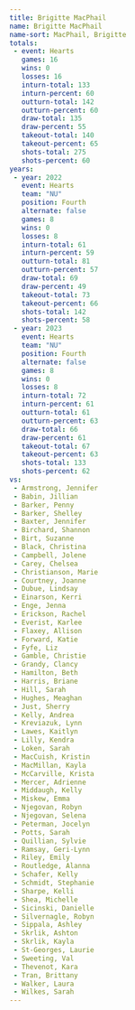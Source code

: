 ```yaml
---
title: Brigitte MacPhail
name: Brigitte MacPhail
name-sort: MacPhail, Brigitte
totals:
 - event: Hearts
   games: 16
   wins: 0
   losses: 16
   inturn-total: 133
   inturn-percent: 60
   outturn-total: 142
   outturn-percent: 60
   draw-total: 135
   draw-percent: 55
   takeout-total: 140
   takeout-percent: 65
   shots-total: 275
   shots-percent: 60
years:
 - year: 2022
   event: Hearts
   team: "NU"
   position: Fourth
   alternate: false
   games: 8
   wins: 0
   losses: 8
   inturn-total: 61
   inturn-percent: 59
   outturn-total: 81
   outturn-percent: 57
   draw-total: 69
   draw-percent: 49
   takeout-total: 73
   takeout-percent: 66
   shots-total: 142
   shots-percent: 58
 - year: 2023
   event: Hearts
   team: "NU"
   position: Fourth
   alternate: false
   games: 8
   wins: 0
   losses: 8
   inturn-total: 72
   inturn-percent: 61
   outturn-total: 61
   outturn-percent: 63
   draw-total: 66
   draw-percent: 61
   takeout-total: 67
   takeout-percent: 63
   shots-total: 133
   shots-percent: 62
vs:
 - Armstrong, Jennifer
 - Babin, Jillian
 - Barker, Penny
 - Barker, Shelley
 - Baxter, Jennifer
 - Birchard, Shannon
 - Birt, Suzanne
 - Black, Christina
 - Campbell, Jolene
 - Carey, Chelsea
 - Christianson, Marie
 - Courtney, Joanne
 - Dubue, Lindsay
 - Einarson, Kerri
 - Enge, Jenna
 - Erickson, Rachel
 - Everist, Karlee
 - Flaxey, Allison
 - Forward, Katie
 - Fyfe, Liz
 - Gamble, Christie
 - Grandy, Clancy
 - Hamilton, Beth
 - Harris, Briane
 - Hill, Sarah
 - Hughes, Meaghan
 - Just, Sherry
 - Kelly, Andrea
 - Kreviazuk, Lynn
 - Lawes, Kaitlyn
 - Lilly, Kendra
 - Loken, Sarah
 - MacCuish, Kristin
 - MacMillan, Kayla
 - McCarville, Krista
 - Mercer, Adrienne
 - Middaugh, Kelly
 - Miskew, Emma
 - Njegovan, Robyn
 - Njegovan, Selena
 - Peterman, Jocelyn
 - Potts, Sarah
 - Quillian, Sylvie
 - Ramsay, Geri-Lynn
 - Riley, Emily
 - Routledge, Alanna
 - Schafer, Kelly
 - Schmidt, Stephanie
 - Sharpe, Kelli
 - Shea, Michelle
 - Sicinski, Danielle
 - Silvernagle, Robyn
 - Sippala, Ashley
 - Skrlik, Ashton
 - Skrlik, Kayla
 - St-Georges, Laurie
 - Sweeting, Val
 - Thevenot, Kara
 - Tran, Brittany
 - Walker, Laura
 - Wilkes, Sarah
---
```

